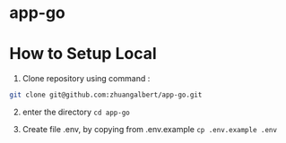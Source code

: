 # app-go

# How to Setup Local

1. Clone repository using command : 
```bash
git clone git@github.com:zhuangalbert/app-go.git
```
2. enter the directory
`cd app-go`

3. Create file .env, by copying from .env.example
`cp .env.example .env`
